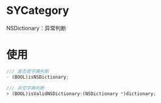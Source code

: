 # SYCategory
NSDictionary：异常判断

# 使用
``` javascript
/// 是否是字典判断
- (BOOL)isNSDictionary;

/// 非空字典判断
+ (BOOL)isValidNSDictionary:(NSDictionary *)dictionary;
```